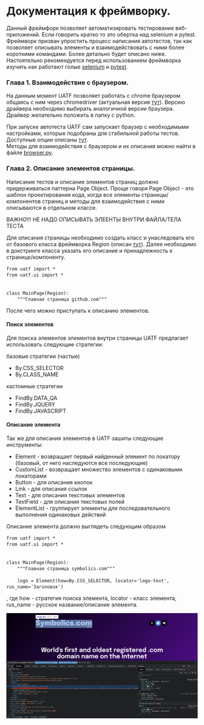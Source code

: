 # Документация к фреймворку.

Данный фреймфорк позволяет автоматизировать тестирование веб-приложений.
Если говорить кратко то это обертка над selenium и pytest. Фреймворк призван
упростить процесс написания автотестов, так как позволяет описывать элементы
и взаимодействовать с ними более короткими командами. Более детально будет
описано ниже.
Настоятельно рекомендуется перед использованием фреймворка изучить как работают
голые [selenium](https://habr.com/ru/articles/248559/)
и [pytest](https://habr.com/ru/companies/otus/articles/580212/). <br>

### Глава 1. Взаимодействие с браузером.

На данным момент UATF позволяет работать с chrome браузером общаясь с ним
через chromedriver (актуальная версия [тут](https://googlechromelabs.github.io/chrome-for-testing/)).
Версию драйвера необходимо выбирать аналогичной версии браузера. Драйвер желательно положить
в папку с python.

При запуске автотеста UATF сам запускает браузер с необходимыми настройками,
которые подобраны для стабильной работы тестов. Доступные опции
описаны [тут](https://coderlessons.com/tutorials/kachestvo-programmnogo-obespecheniia/uchebnik-selenium/78-optsii-chrome-i-zhelaemye-vozmozhnosti).<br>
Методы для взаимодействия с браузером и их описания можно найти в файле [browser.py](UATF/ui/browser.py).

### Глава 2. Описание элементов страницы.

Написание тестов и описание элементов страниц должно придерживаться паттерна 
Page Object. Проще говоря Page Object - это шаблон проектирования кода,
когда все элементы страницы/компонентов страниц и методы для взаимодействия с ними описываются в 
отдельном классе. <br> 

ВАЖНО!!! НЕ НАДО ОПИСЫВАТЬ ЭЛЕЕНТЫ ВНУТРИ ФАЙЛА/ТЕЛА ТЕСТА

Для описания страницы необходимо создать класс и унаследовать его от базового класса
фреймворка Region (описан [тут](uatf/ui/region.py)).
Далее необходимо в докстринге класса указать его описание и принадлежность к странице/компоненту. <br>
```
from uatf import *
from uatf.ui import *


class MainPage(Region):
    """Главная страница github.com"""
```

После чего можно приступать к описанию элементов.

#### Поиск элементов

Для поиска элементов элементов внутри страницы UATF предлагает использовать следующие стратегии:

базовые стратегии (частые)
- By.CSS_SELECTOR
- By.CLASS_NAME

кастомные стратегии
- FindBy.DATA_QA
- FindBy.JQUERY
- FindBy.JAVASCRIPT

#### Описание элемента
Так же для описания элементов в UATF зашиты следующие инструменты:

- Element - возвращает первый найденный элемент по локатору (базовый, от него наследуются все последующие)
- CustomList - возвращает множество элементов с одинаковыми локаторами
- Button - для описания кнопок
- Link - для описания ссылок
- Text - для описания текстовых элементов
- TextField - для описания текстовых полей
- ElementList - группирует элементы для последовательного выполнения одинаковых действий

Описание элемента должно выглядеть следующим образом
```
from uatf import *
from uatf.ui import *


class MainPage(Region):
    """Главная страница symbolics.com"""
    
    logo = Element(how=By.CSS_SELECTOR, locator='logo-text', rus_name='Заголовок')
```
, где how - стратегия поиска элемента, locator - класс элемента, rus_name - русское название/описание элемента.

![Image](for_documentation/logo.png)
